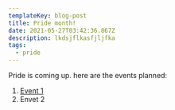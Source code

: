 ```yaml
---
templateKey: blog-post
title: Pride month!
date: 2021-05-27T03:42:36.867Z
description: lkdsjflkasfjljfka
tags:
  - pride
---
```

Pride is coming up. here are the events planned:

1. [Event 1](google.com)
2. Envet 2